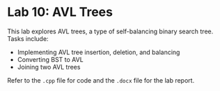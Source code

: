 # Lab 10: AVL Trees

This lab explores AVL trees, a type of self-balancing binary search tree. Tasks include:
- Implementing AVL tree insertion, deletion, and balancing
- Converting BST to AVL
- Joining two AVL trees

Refer to the `.cpp` file for code and the `.docx` file for the lab report.
